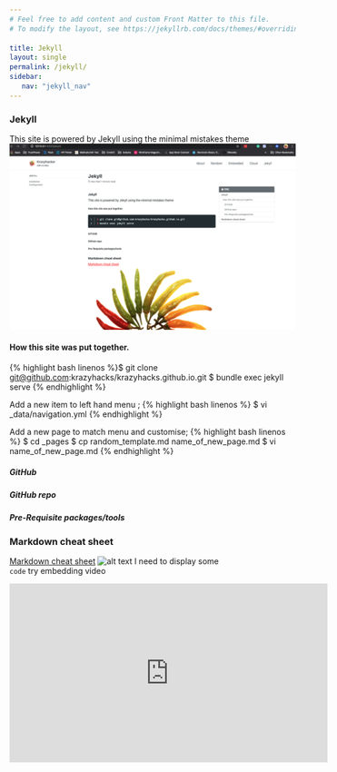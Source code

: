 ```yaml
---
# Feel free to add content and custom Front Matter to this file.
# To modify the layout, see https://jekyllrb.com/docs/themes/#overriding-theme-defaults

title: Jekyll
layout: single
permalink: /jekyll/
sidebar:
   nav: "jekyll_nav"
---
```


### Jekyll

This site is powered by Jekyll using the minimal mistakes theme
![alt text](/assets/images/jekyll_howto.png "Map of files that update these pages.")
#### How this site was put together.
{% highlight bash linenos %}$ git clone git@github.com:krazyhacks/krazyhacks.github.io.git 
$ bundle exec jekyll serve
{% endhighlight %}

Add a new item to left hand menu ;
{% highlight bash linenos %}
$ vi _data/navigation.yml
{% endhighlight %}

Add a new page to match menu and customise;
{% highlight bash linenos %}
$ cd \_pages
$ cp random_template.md name_of_new_page.md
$ vi name_of_new_page.md
{% endhighlight %}

##### GitHub
##### GitHub repo
##### Pre-Requisite packages/tools

### Markdown cheat sheet
[Markdown cheat sheet](https://www.markdownguide.org/cheat-sheet/ "Cheat Sheet")
![alt text](/assets/images/sample.png "Sample Image")
I need to display some  
	`code`
try embedding video
<iframe width="560" height="315" src="http://www.youtube.com/embed/PWf4WUoMXwg" frameborder="0"> </iframe>

